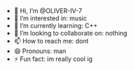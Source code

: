 - 👋 Hi, I’m @OLIVER-IV-7
- 👀 I’m interested in: music
- 🌱 I’m currently learning: C++
- 💞️ I’m looking to collaborate on: nothing
- 📫 How to reach me: dont
- 😄 Pronouns: man
- ⚡ Fun fact: im really cool ig

<!---
OLIVER-IV-7/OLIVER-IV-7 is a ✨ special ✨ repository because its `README.md` (this file) appears on your GitHub profile.
You can click the Preview link to take a look at your changes.
--->
